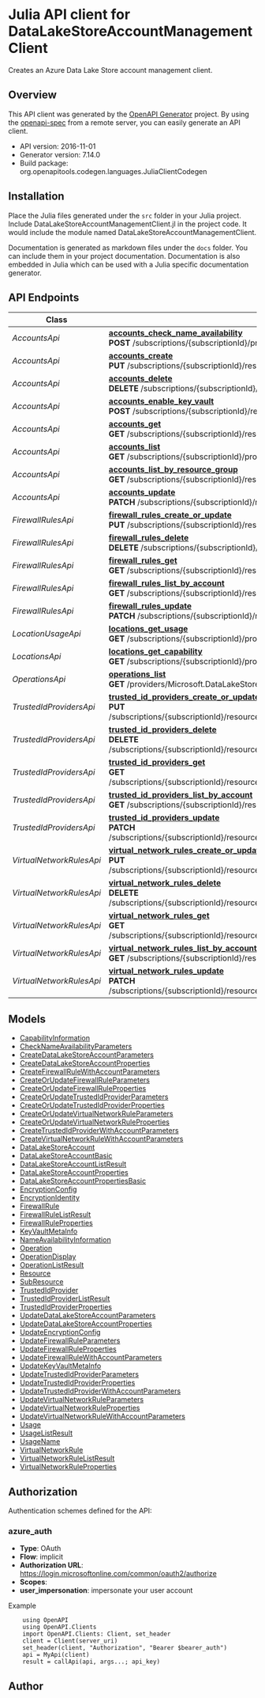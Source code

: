 # Julia API client for DataLakeStoreAccountManagementClient

Creates an Azure Data Lake Store account management client.

## Overview
This API client was generated by the [OpenAPI Generator](https://openapi-generator.tech) project.  By using the [openapi-spec](https://openapis.org) from a remote server, you can easily generate an API client.

- API version: 2016-11-01
- Generator version: 7.14.0
- Build package: org.openapitools.codegen.languages.JuliaClientCodegen


## Installation
Place the Julia files generated under the `src` folder in your Julia project. Include DataLakeStoreAccountManagementClient.jl in the project code.
It would include the module named DataLakeStoreAccountManagementClient.

Documentation is generated as markdown files under the `docs` folder. You can include them in your project documentation.
Documentation is also embedded in Julia which can be used with a Julia specific documentation generator.

## API Endpoints

Class | Method
------------ | -------------
*AccountsApi* | [**accounts_check_name_availability**](docs/AccountsApi.md#accounts_check_name_availability)<br/>**POST** /subscriptions/{subscriptionId}/providers/Microsoft.DataLakeStore/locations/{location}/checkNameAvailability<br/>
*AccountsApi* | [**accounts_create**](docs/AccountsApi.md#accounts_create)<br/>**PUT** /subscriptions/{subscriptionId}/resourceGroups/{resourceGroupName}/providers/Microsoft.DataLakeStore/accounts/{accountName}<br/>
*AccountsApi* | [**accounts_delete**](docs/AccountsApi.md#accounts_delete)<br/>**DELETE** /subscriptions/{subscriptionId}/resourceGroups/{resourceGroupName}/providers/Microsoft.DataLakeStore/accounts/{accountName}<br/>
*AccountsApi* | [**accounts_enable_key_vault**](docs/AccountsApi.md#accounts_enable_key_vault)<br/>**POST** /subscriptions/{subscriptionId}/resourceGroups/{resourceGroupName}/providers/Microsoft.DataLakeStore/accounts/{accountName}/enableKeyVault<br/>
*AccountsApi* | [**accounts_get**](docs/AccountsApi.md#accounts_get)<br/>**GET** /subscriptions/{subscriptionId}/resourceGroups/{resourceGroupName}/providers/Microsoft.DataLakeStore/accounts/{accountName}<br/>
*AccountsApi* | [**accounts_list**](docs/AccountsApi.md#accounts_list)<br/>**GET** /subscriptions/{subscriptionId}/providers/Microsoft.DataLakeStore/accounts<br/>
*AccountsApi* | [**accounts_list_by_resource_group**](docs/AccountsApi.md#accounts_list_by_resource_group)<br/>**GET** /subscriptions/{subscriptionId}/resourceGroups/{resourceGroupName}/providers/Microsoft.DataLakeStore/accounts<br/>
*AccountsApi* | [**accounts_update**](docs/AccountsApi.md#accounts_update)<br/>**PATCH** /subscriptions/{subscriptionId}/resourceGroups/{resourceGroupName}/providers/Microsoft.DataLakeStore/accounts/{accountName}<br/>
*FirewallRulesApi* | [**firewall_rules_create_or_update**](docs/FirewallRulesApi.md#firewall_rules_create_or_update)<br/>**PUT** /subscriptions/{subscriptionId}/resourceGroups/{resourceGroupName}/providers/Microsoft.DataLakeStore/accounts/{accountName}/firewallRules/{firewallRuleName}<br/>
*FirewallRulesApi* | [**firewall_rules_delete**](docs/FirewallRulesApi.md#firewall_rules_delete)<br/>**DELETE** /subscriptions/{subscriptionId}/resourceGroups/{resourceGroupName}/providers/Microsoft.DataLakeStore/accounts/{accountName}/firewallRules/{firewallRuleName}<br/>
*FirewallRulesApi* | [**firewall_rules_get**](docs/FirewallRulesApi.md#firewall_rules_get)<br/>**GET** /subscriptions/{subscriptionId}/resourceGroups/{resourceGroupName}/providers/Microsoft.DataLakeStore/accounts/{accountName}/firewallRules/{firewallRuleName}<br/>
*FirewallRulesApi* | [**firewall_rules_list_by_account**](docs/FirewallRulesApi.md#firewall_rules_list_by_account)<br/>**GET** /subscriptions/{subscriptionId}/resourceGroups/{resourceGroupName}/providers/Microsoft.DataLakeStore/accounts/{accountName}/firewallRules<br/>
*FirewallRulesApi* | [**firewall_rules_update**](docs/FirewallRulesApi.md#firewall_rules_update)<br/>**PATCH** /subscriptions/{subscriptionId}/resourceGroups/{resourceGroupName}/providers/Microsoft.DataLakeStore/accounts/{accountName}/firewallRules/{firewallRuleName}<br/>
*LocationUsageApi* | [**locations_get_usage**](docs/LocationUsageApi.md#locations_get_usage)<br/>**GET** /subscriptions/{subscriptionId}/providers/Microsoft.DataLakeStore/locations/{location}/usages<br/>
*LocationsApi* | [**locations_get_capability**](docs/LocationsApi.md#locations_get_capability)<br/>**GET** /subscriptions/{subscriptionId}/providers/Microsoft.DataLakeStore/locations/{location}/capability<br/>
*OperationsApi* | [**operations_list**](docs/OperationsApi.md#operations_list)<br/>**GET** /providers/Microsoft.DataLakeStore/operations<br/>
*TrustedIdProvidersApi* | [**trusted_id_providers_create_or_update**](docs/TrustedIdProvidersApi.md#trusted_id_providers_create_or_update)<br/>**PUT** /subscriptions/{subscriptionId}/resourceGroups/{resourceGroupName}/providers/Microsoft.DataLakeStore/accounts/{accountName}/trustedIdProviders/{trustedIdProviderName}<br/>
*TrustedIdProvidersApi* | [**trusted_id_providers_delete**](docs/TrustedIdProvidersApi.md#trusted_id_providers_delete)<br/>**DELETE** /subscriptions/{subscriptionId}/resourceGroups/{resourceGroupName}/providers/Microsoft.DataLakeStore/accounts/{accountName}/trustedIdProviders/{trustedIdProviderName}<br/>
*TrustedIdProvidersApi* | [**trusted_id_providers_get**](docs/TrustedIdProvidersApi.md#trusted_id_providers_get)<br/>**GET** /subscriptions/{subscriptionId}/resourceGroups/{resourceGroupName}/providers/Microsoft.DataLakeStore/accounts/{accountName}/trustedIdProviders/{trustedIdProviderName}<br/>
*TrustedIdProvidersApi* | [**trusted_id_providers_list_by_account**](docs/TrustedIdProvidersApi.md#trusted_id_providers_list_by_account)<br/>**GET** /subscriptions/{subscriptionId}/resourceGroups/{resourceGroupName}/providers/Microsoft.DataLakeStore/accounts/{accountName}/trustedIdProviders<br/>
*TrustedIdProvidersApi* | [**trusted_id_providers_update**](docs/TrustedIdProvidersApi.md#trusted_id_providers_update)<br/>**PATCH** /subscriptions/{subscriptionId}/resourceGroups/{resourceGroupName}/providers/Microsoft.DataLakeStore/accounts/{accountName}/trustedIdProviders/{trustedIdProviderName}<br/>
*VirtualNetworkRulesApi* | [**virtual_network_rules_create_or_update**](docs/VirtualNetworkRulesApi.md#virtual_network_rules_create_or_update)<br/>**PUT** /subscriptions/{subscriptionId}/resourceGroups/{resourceGroupName}/providers/Microsoft.DataLakeStore/accounts/{accountName}/virtualNetworkRules/{virtualNetworkRuleName}<br/>
*VirtualNetworkRulesApi* | [**virtual_network_rules_delete**](docs/VirtualNetworkRulesApi.md#virtual_network_rules_delete)<br/>**DELETE** /subscriptions/{subscriptionId}/resourceGroups/{resourceGroupName}/providers/Microsoft.DataLakeStore/accounts/{accountName}/virtualNetworkRules/{virtualNetworkRuleName}<br/>
*VirtualNetworkRulesApi* | [**virtual_network_rules_get**](docs/VirtualNetworkRulesApi.md#virtual_network_rules_get)<br/>**GET** /subscriptions/{subscriptionId}/resourceGroups/{resourceGroupName}/providers/Microsoft.DataLakeStore/accounts/{accountName}/virtualNetworkRules/{virtualNetworkRuleName}<br/>
*VirtualNetworkRulesApi* | [**virtual_network_rules_list_by_account**](docs/VirtualNetworkRulesApi.md#virtual_network_rules_list_by_account)<br/>**GET** /subscriptions/{subscriptionId}/resourceGroups/{resourceGroupName}/providers/Microsoft.DataLakeStore/accounts/{accountName}/virtualNetworkRules<br/>
*VirtualNetworkRulesApi* | [**virtual_network_rules_update**](docs/VirtualNetworkRulesApi.md#virtual_network_rules_update)<br/>**PATCH** /subscriptions/{subscriptionId}/resourceGroups/{resourceGroupName}/providers/Microsoft.DataLakeStore/accounts/{accountName}/virtualNetworkRules/{virtualNetworkRuleName}<br/>


## Models

 - [CapabilityInformation](docs/CapabilityInformation.md)
 - [CheckNameAvailabilityParameters](docs/CheckNameAvailabilityParameters.md)
 - [CreateDataLakeStoreAccountParameters](docs/CreateDataLakeStoreAccountParameters.md)
 - [CreateDataLakeStoreAccountProperties](docs/CreateDataLakeStoreAccountProperties.md)
 - [CreateFirewallRuleWithAccountParameters](docs/CreateFirewallRuleWithAccountParameters.md)
 - [CreateOrUpdateFirewallRuleParameters](docs/CreateOrUpdateFirewallRuleParameters.md)
 - [CreateOrUpdateFirewallRuleProperties](docs/CreateOrUpdateFirewallRuleProperties.md)
 - [CreateOrUpdateTrustedIdProviderParameters](docs/CreateOrUpdateTrustedIdProviderParameters.md)
 - [CreateOrUpdateTrustedIdProviderProperties](docs/CreateOrUpdateTrustedIdProviderProperties.md)
 - [CreateOrUpdateVirtualNetworkRuleParameters](docs/CreateOrUpdateVirtualNetworkRuleParameters.md)
 - [CreateOrUpdateVirtualNetworkRuleProperties](docs/CreateOrUpdateVirtualNetworkRuleProperties.md)
 - [CreateTrustedIdProviderWithAccountParameters](docs/CreateTrustedIdProviderWithAccountParameters.md)
 - [CreateVirtualNetworkRuleWithAccountParameters](docs/CreateVirtualNetworkRuleWithAccountParameters.md)
 - [DataLakeStoreAccount](docs/DataLakeStoreAccount.md)
 - [DataLakeStoreAccountBasic](docs/DataLakeStoreAccountBasic.md)
 - [DataLakeStoreAccountListResult](docs/DataLakeStoreAccountListResult.md)
 - [DataLakeStoreAccountProperties](docs/DataLakeStoreAccountProperties.md)
 - [DataLakeStoreAccountPropertiesBasic](docs/DataLakeStoreAccountPropertiesBasic.md)
 - [EncryptionConfig](docs/EncryptionConfig.md)
 - [EncryptionIdentity](docs/EncryptionIdentity.md)
 - [FirewallRule](docs/FirewallRule.md)
 - [FirewallRuleListResult](docs/FirewallRuleListResult.md)
 - [FirewallRuleProperties](docs/FirewallRuleProperties.md)
 - [KeyVaultMetaInfo](docs/KeyVaultMetaInfo.md)
 - [NameAvailabilityInformation](docs/NameAvailabilityInformation.md)
 - [Operation](docs/Operation.md)
 - [OperationDisplay](docs/OperationDisplay.md)
 - [OperationListResult](docs/OperationListResult.md)
 - [Resource](docs/Resource.md)
 - [SubResource](docs/SubResource.md)
 - [TrustedIdProvider](docs/TrustedIdProvider.md)
 - [TrustedIdProviderListResult](docs/TrustedIdProviderListResult.md)
 - [TrustedIdProviderProperties](docs/TrustedIdProviderProperties.md)
 - [UpdateDataLakeStoreAccountParameters](docs/UpdateDataLakeStoreAccountParameters.md)
 - [UpdateDataLakeStoreAccountProperties](docs/UpdateDataLakeStoreAccountProperties.md)
 - [UpdateEncryptionConfig](docs/UpdateEncryptionConfig.md)
 - [UpdateFirewallRuleParameters](docs/UpdateFirewallRuleParameters.md)
 - [UpdateFirewallRuleProperties](docs/UpdateFirewallRuleProperties.md)
 - [UpdateFirewallRuleWithAccountParameters](docs/UpdateFirewallRuleWithAccountParameters.md)
 - [UpdateKeyVaultMetaInfo](docs/UpdateKeyVaultMetaInfo.md)
 - [UpdateTrustedIdProviderParameters](docs/UpdateTrustedIdProviderParameters.md)
 - [UpdateTrustedIdProviderProperties](docs/UpdateTrustedIdProviderProperties.md)
 - [UpdateTrustedIdProviderWithAccountParameters](docs/UpdateTrustedIdProviderWithAccountParameters.md)
 - [UpdateVirtualNetworkRuleParameters](docs/UpdateVirtualNetworkRuleParameters.md)
 - [UpdateVirtualNetworkRuleProperties](docs/UpdateVirtualNetworkRuleProperties.md)
 - [UpdateVirtualNetworkRuleWithAccountParameters](docs/UpdateVirtualNetworkRuleWithAccountParameters.md)
 - [Usage](docs/Usage.md)
 - [UsageListResult](docs/UsageListResult.md)
 - [UsageName](docs/UsageName.md)
 - [VirtualNetworkRule](docs/VirtualNetworkRule.md)
 - [VirtualNetworkRuleListResult](docs/VirtualNetworkRuleListResult.md)
 - [VirtualNetworkRuleProperties](docs/VirtualNetworkRuleProperties.md)


<a id="authorization"></a>
## Authorization

Authentication schemes defined for the API:
<a id="azure_auth"></a>
### azure_auth
- **Type**: OAuth
- **Flow**: implicit
- **Authorization URL**: https://login.microsoftonline.com/common/oauth2/authorize
- **Scopes**: 
 - **user_impersonation**: impersonate your user account

Example
```
    using OpenAPI
    using OpenAPI.Clients
    import OpenAPI.Clients: Client, set_header
    client = Client(server_uri)
    set_header(client, "Authorization", "Bearer $bearer_auth")
    api = MyApi(client)
    result = callApi(api, args...; api_key)
```

## Author



